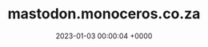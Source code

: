 ---
layout: server
title:  mastodon.monoceros.co.za
date:   2023-01-03 00:00:04 +0000
country: za
continent: africa
description: Official Mastodon server for Monoceros Digital Consulting  https://www.monoceros.co.za
banner: https://mastodon.monoceros.co.za/packs/media/images/preview-6399aebd96ccf025654e2977454f168f.png
users: 2
statuses: 371
---
